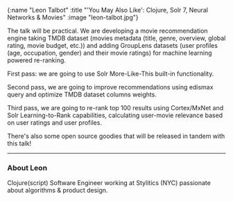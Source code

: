 {:name  "Leon Talbot"
 :title "'You May Also Like': Clojure, Solr 7, Neural Networks & Movies"
 :image "leon-talbot.jpg"}

The talk will be practical. We are developing a movie recommendation engine taking TMDB dataset (movies metadata (title, genre, overview, global rating, movie budget, etc.)) and adding GroupLens datasets (user profiles (age, occupation, gender) and their movie ratings) for machine learning powered re-ranking.

First pass: we are going to use Solr More-Like-This built-in functionality. 

Second pass, we are going to improve recommendations using edismax query and optimize TMDB dataset columns weights.  

Third pass, we are going to re-rank top 100 results using Cortex/MxNet and Solr Learning-to-Rank capabilities, calculating user-movie relevance based on user ratings and user profiles.

There's also some open source goodies that will be released in tandem with this talk!

---

### About Leon

Clojure(script) Software Engineer working at Stylitics (NYC) passionate about algorithms & product design.